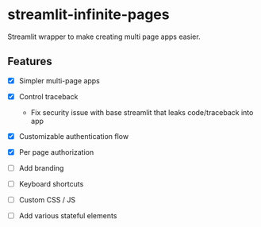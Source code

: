 # streamlit-infinite-pages

Streamlit wrapper to make creating multi page apps easier.



## Features

- [x] Simpler multi-page apps
- [x] Control traceback
    - Fix security issue with base streamlit that leaks code/traceback into app
- [x] Customizable authentication flow
- [x] Per page authorization
- [ ] Add branding
- [ ] Keyboard shortcuts
- [ ] Custom CSS / JS
- [ ] Add various stateful elements


<!--
Streamlit app template with minimal theme, keyboard shortcuts, and support for an arbitrary number of pages.


## Features

### Future

- Stripe Integration
- AWS Cognito Integration
- Sentry Integration
- Custom pages (combinations of other pages)
    - Saving custom page state
        - Could do via cookies, but st cookies components create insecure iframes
        - Instead, create interface_state save functions that user can define -->